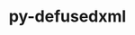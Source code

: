---
title: "py-defusedxml"
layout: cache
categories: [package, develop-2024-03-24]
meta: {"versions": ["0.7.1"], "compilers": ["gcc@=11.1.0", "gcc@=11.4.0", "gcc@=9.4.0", "oneapi@=2024.0.0"], "oss": ["ubuntu20.04", "ubuntu22.04"], "platforms": ["linux"], "targets": ["neoverse_v1", "neoverse_v2", "ppc64le", "x86_64_v3"], "stacks": ["data-vis-sdk", "e4s", "e4s-neoverse-v2", "e4s-neoverse_v1", "e4s-oneapi", "e4s-power", "root"], "num_specs": 13, "num_specs_by_stack": {"e4s-power": 2, "root": 13, "data-vis-sdk": 2, "e4s-neoverse_v1": 2, "e4s-neoverse-v2": 2, "e4s": 3, "e4s-oneapi": 2}}
spec_details: [{"hash": "wicbprdawqiz3ks3ukd6r7nvheavywsm", "compiler": "gcc@=9.4.0", "versions": ["0.7.1"], "os": "ubuntu20.04", "platform": "linux", "target": "ppc64le", "variants": ["build_system=python_pip"], "stacks": ["e4s-power", "root"], "size": "-", "tarball": "https://binaries.spack.io/releases/develop-2024-03-24/build_cache/linux-ubuntu20.04-ppc64le/gcc-9.4.0/py-defusedxml-0.7.1/linux-ubuntu20.04-ppc64le-gcc-9.4.0-py-defusedxml-0.7.1-wicbprdawqiz3ks3ukd6r7nvheavywsm.spack"}, {"hash": "qq2pzvyuppd2ygubwajdvq6bfg3wj62z", "compiler": "gcc@=9.4.0", "versions": ["0.7.1"], "os": "ubuntu20.04", "platform": "linux", "target": "ppc64le", "variants": ["build_system=python_pip"], "stacks": ["e4s-power", "root"], "size": "-", "tarball": "https://binaries.spack.io/releases/develop-2024-03-24/build_cache/linux-ubuntu20.04-ppc64le/gcc-9.4.0/py-defusedxml-0.7.1/linux-ubuntu20.04-ppc64le-gcc-9.4.0-py-defusedxml-0.7.1-qq2pzvyuppd2ygubwajdvq6bfg3wj62z.spack"}, {"hash": "r6rzzruawm75b6ewof2zchx3fsowejbu", "compiler": "gcc@=11.1.0", "versions": ["0.7.1"], "os": "ubuntu20.04", "platform": "linux", "target": "x86_64_v3", "variants": ["build_system=python_pip"], "stacks": ["root", "data-vis-sdk"], "size": "-", "tarball": "https://binaries.spack.io/releases/develop-2024-03-24/build_cache/linux-ubuntu20.04-x86_64_v3/gcc-11.1.0/py-defusedxml-0.7.1/linux-ubuntu20.04-x86_64_v3-gcc-11.1.0-py-defusedxml-0.7.1-r6rzzruawm75b6ewof2zchx3fsowejbu.spack"}, {"hash": "cisoxpjv7dihubhr4dsbi72iwwbu3tkr", "compiler": "gcc@=11.1.0", "versions": ["0.7.1"], "os": "ubuntu20.04", "platform": "linux", "target": "x86_64_v3", "variants": ["build_system=python_pip"], "stacks": ["root", "data-vis-sdk"], "size": "-", "tarball": "https://binaries.spack.io/releases/develop-2024-03-24/build_cache/linux-ubuntu20.04-x86_64_v3/gcc-11.1.0/py-defusedxml-0.7.1/linux-ubuntu20.04-x86_64_v3-gcc-11.1.0-py-defusedxml-0.7.1-cisoxpjv7dihubhr4dsbi72iwwbu3tkr.spack"}, {"hash": "j6nk3fs2xvcsnvef64tl5tlbvtdrpqhz", "compiler": "gcc@=11.4.0", "versions": ["0.7.1"], "os": "ubuntu22.04", "platform": "linux", "target": "neoverse_v1", "variants": ["build_system=python_pip"], "stacks": ["root", "e4s-neoverse_v1"], "size": "-", "tarball": "https://binaries.spack.io/releases/develop-2024-03-24/build_cache/linux-ubuntu22.04-neoverse_v1/gcc-11.4.0/py-defusedxml-0.7.1/linux-ubuntu22.04-neoverse_v1-gcc-11.4.0-py-defusedxml-0.7.1-j6nk3fs2xvcsnvef64tl5tlbvtdrpqhz.spack"}, {"hash": "rur4g34q3iduko7jnmj6bdr4wpv6a3su", "compiler": "gcc@=11.4.0", "versions": ["0.7.1"], "os": "ubuntu22.04", "platform": "linux", "target": "neoverse_v1", "variants": ["build_system=python_pip"], "stacks": ["root", "e4s-neoverse_v1"], "size": "-", "tarball": "https://binaries.spack.io/releases/develop-2024-03-24/build_cache/linux-ubuntu22.04-neoverse_v1/gcc-11.4.0/py-defusedxml-0.7.1/linux-ubuntu22.04-neoverse_v1-gcc-11.4.0-py-defusedxml-0.7.1-rur4g34q3iduko7jnmj6bdr4wpv6a3su.spack"}, {"hash": "yd4m5g4dryzsphkoekjtdrluuobgtfr4", "compiler": "gcc@=11.4.0", "versions": ["0.7.1"], "os": "ubuntu22.04", "platform": "linux", "target": "neoverse_v2", "variants": ["build_system=python_pip"], "stacks": ["root", "e4s-neoverse-v2"], "size": "-", "tarball": "https://binaries.spack.io/releases/develop-2024-03-24/build_cache/linux-ubuntu22.04-neoverse_v2/gcc-11.4.0/py-defusedxml-0.7.1/linux-ubuntu22.04-neoverse_v2-gcc-11.4.0-py-defusedxml-0.7.1-yd4m5g4dryzsphkoekjtdrluuobgtfr4.spack"}, {"hash": "ij77uuf3fa6wwmm2ouqhkm5c3sqgtue7", "compiler": "gcc@=11.4.0", "versions": ["0.7.1"], "os": "ubuntu22.04", "platform": "linux", "target": "neoverse_v2", "variants": ["build_system=python_pip"], "stacks": ["root", "e4s-neoverse-v2"], "size": "-", "tarball": "https://binaries.spack.io/releases/develop-2024-03-24/build_cache/linux-ubuntu22.04-neoverse_v2/gcc-11.4.0/py-defusedxml-0.7.1/linux-ubuntu22.04-neoverse_v2-gcc-11.4.0-py-defusedxml-0.7.1-ij77uuf3fa6wwmm2ouqhkm5c3sqgtue7.spack"}, {"hash": "56pl6a3vkpu5symgms6kweagpp3mfemm", "compiler": "gcc@=11.4.0", "versions": ["0.7.1"], "os": "ubuntu22.04", "platform": "linux", "target": "x86_64_v3", "variants": ["build_system=python_pip"], "stacks": ["root", "e4s"], "size": "-", "tarball": "https://binaries.spack.io/releases/develop-2024-03-24/build_cache/linux-ubuntu22.04-x86_64_v3/gcc-11.4.0/py-defusedxml-0.7.1/linux-ubuntu22.04-x86_64_v3-gcc-11.4.0-py-defusedxml-0.7.1-56pl6a3vkpu5symgms6kweagpp3mfemm.spack"}, {"hash": "ujxewguyhys3drmdt7jx7u7gtfstvqjk", "compiler": "gcc@=11.4.0", "versions": ["0.7.1"], "os": "ubuntu22.04", "platform": "linux", "target": "x86_64_v3", "variants": ["build_system=python_pip"], "stacks": ["root", "e4s"], "size": "-", "tarball": "https://binaries.spack.io/releases/develop-2024-03-24/build_cache/linux-ubuntu22.04-x86_64_v3/gcc-11.4.0/py-defusedxml-0.7.1/linux-ubuntu22.04-x86_64_v3-gcc-11.4.0-py-defusedxml-0.7.1-ujxewguyhys3drmdt7jx7u7gtfstvqjk.spack"}, {"hash": "76sa64r66eqleuhm4wvq2vjtfkbxbzor", "compiler": "gcc@=11.4.0", "versions": ["0.7.1"], "os": "ubuntu22.04", "platform": "linux", "target": "x86_64_v3", "variants": ["build_system=python_pip"], "stacks": ["root", "e4s"], "size": "-", "tarball": "https://binaries.spack.io/releases/develop-2024-03-24/build_cache/linux-ubuntu22.04-x86_64_v3/gcc-11.4.0/py-defusedxml-0.7.1/linux-ubuntu22.04-x86_64_v3-gcc-11.4.0-py-defusedxml-0.7.1-76sa64r66eqleuhm4wvq2vjtfkbxbzor.spack"}, {"hash": "xl4uzcim2nbc3oc2mmizihlmft5jv6lj", "compiler": "oneapi@=2024.0.0", "versions": ["0.7.1"], "os": "ubuntu22.04", "platform": "linux", "target": "x86_64_v3", "variants": ["build_system=python_pip"], "stacks": ["root", "e4s-oneapi"], "size": "-", "tarball": "https://binaries.spack.io/releases/develop-2024-03-24/build_cache/linux-ubuntu22.04-x86_64_v3/oneapi-2024.0.0/py-defusedxml-0.7.1/linux-ubuntu22.04-x86_64_v3-oneapi-2024.0.0-py-defusedxml-0.7.1-xl4uzcim2nbc3oc2mmizihlmft5jv6lj.spack"}, {"hash": "5h4yqwhkm6pfyvnheka73k5ksqhybnqk", "compiler": "oneapi@=2024.0.0", "versions": ["0.7.1"], "os": "ubuntu22.04", "platform": "linux", "target": "x86_64_v3", "variants": ["build_system=python_pip"], "stacks": ["root", "e4s-oneapi"], "size": "-", "tarball": "https://binaries.spack.io/releases/develop-2024-03-24/build_cache/linux-ubuntu22.04-x86_64_v3/oneapi-2024.0.0/py-defusedxml-0.7.1/linux-ubuntu22.04-x86_64_v3-oneapi-2024.0.0-py-defusedxml-0.7.1-5h4yqwhkm6pfyvnheka73k5ksqhybnqk.spack"}]
---